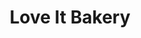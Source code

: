 ---
title: "Love It Bakery"
url: /indore/love-it-bakery-rajat-jayanti-complex-vijay-nagar/
shop: Bäckerei
---